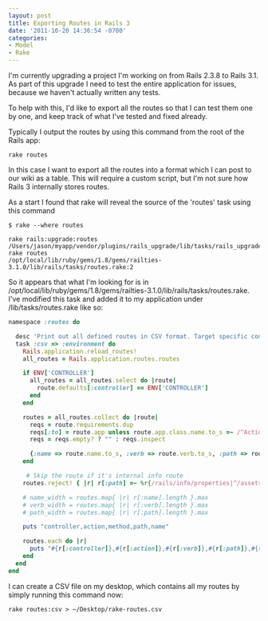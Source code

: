 ```yaml
---
layout: post
title: Exporting Routes in Rails 3
date: '2011-10-20 14:36:54 -0700'
categories:
- Model
- Rake
---
```


I'm currently upgrading a project I'm working on from Rails 2.3.8 to Rails 3.1.
As part of this upgrade I need to test the entire application for issues,
because we haven't actually written any tests.

To help with this, I'd like to export all the routes so that I can test them
one by one, and keep track of what I've tested and fixed already.

Typically I output the routes by using this command from the root of the Rails
app:

``` shell
rake routes
```

<!--more-->

In this case I want to export all the routes into a format which I can post to
our wiki as a table. This will require a custom script, but I'm not sure how
Rails 3 internally stores routes.

As a start I found that rake will reveal the source of the 'routes' task using
this command

``` shell
$ rake --where routes

rake rails:upgrade:routes           /Users/jason/myapp/vendor/plugins/rails_upgrade/lib/tasks/rails_upgrade_tasks.rake:27
rake routes                         /opt/local/lib/ruby/gems/1.8/gems/railties-3.1.0/lib/rails/tasks/routes.rake:2
```

So it appears that what I'm looking for is in
/opt/local/lib/ruby/gems/1.8/gems/railties-3.1.0/lib/rails/tasks/routes.rake.
I've modified this task and added it to my application under
/lib/tasks/routes.rake like so:

```ruby
namespace :routes do

  desc 'Print out all defined routes in CSV format. Target specific controller with CONTROLLER=x.'
  task :csv => :environment do
    Rails.application.reload_routes!
    all_routes = Rails.application.routes.routes

    if ENV['CONTROLLER']
      all_routes = all_routes.select do |route|
        route.defaults[:controller] == ENV['CONTROLLER']
      end
    end

    routes = all_routes.collect do |route|
      reqs = route.requirements.dup
      reqs[:to] = route.app unless route.app.class.name.to_s =~ /^ActionDispatch::Routing/
      reqs = reqs.empty? ? "" : reqs.inspect

      {:name => route.name.to_s, :verb => route.verb.to_s, :path => route.path, :controller => route.requirements[:controller], :action => route.requirements[:action]}
    end

     # Skip the route if it's internal info route
    routes.reject! { |r| r[:path] =~ %r{/rails/info/properties|^/assets} }

    # name_width = routes.map{ |r| r[:name].length }.max
    # verb_width = routes.map{ |r| r[:verb].length }.max
    # path_width = routes.map{ |r| r[:path].length }.max

    puts "controller,action,method,path,name"

    routes.each do |r|
      puts "#{r[:controller]},#{r[:action]},#{r[:verb]},#{r[:path]},#{r[:name]}"
    end
  end
end
```

I can create a CSV file on my desktop, which contains all my routes by simply
running this command now:

```shell
rake routes:csv > ~/Desktop/rake-routes.csv
```
